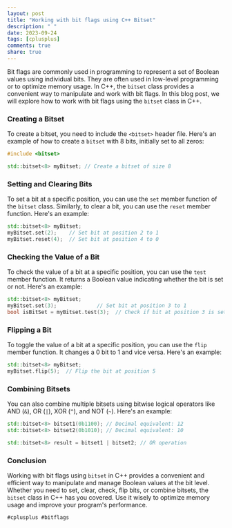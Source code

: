 ```yaml
---
layout: post
title: "Working with bit flags using C++ Bitset"
description: " "
date: 2023-09-24
tags: [cplusplus]
comments: true
share: true
---
```


Bit flags are commonly used in programming to represent a set of Boolean values using individual bits. They are often used in low-level programming or to optimize memory usage. In C++, the `bitset` class provides a convenient way to manipulate and work with bit flags. In this blog post, we will explore how to work with bit flags using the `bitset` class in C++.

### Creating a Bitset

To create a bitset, you need to include the `<bitset>` header file. Here's an example of how to create a `bitset` with 8 bits, initially set to all zeros:

```cpp
#include <bitset>

std::bitset<8> myBitset; // Create a bitset of size 8
```

### Setting and Clearing Bits

To set a bit at a specific position, you can use the `set` member function of the `bitset` class. Similarly, to clear a bit, you can use the `reset` member function. Here's an example:

```cpp
std::bitset<8> myBitset;
myBitset.set(2);    // Set bit at position 2 to 1
myBitset.reset(4);  // Set bit at position 4 to 0
```

### Checking the Value of a Bit

To check the value of a bit at a specific position, you can use the `test` member function. It returns a Boolean value indicating whether the bit is set or not. Here's an example:

```cpp
std::bitset<8> myBitset;
myBitset.set(3);             // Set bit at position 3 to 1
bool isBitSet = myBitset.test(3);  // Check if bit at position 3 is set or not
```

### Flipping a Bit

To toggle the value of a bit at a specific position, you can use the `flip` member function. It changes a 0 bit to 1 and vice versa. Here's an example:

```cpp
std::bitset<8> myBitset;
myBitset.flip(5);  // Flip the bit at position 5
```

### Combining Bitsets

You can also combine multiple bitsets using bitwise logical operators like AND (`&`), OR (`|`), XOR (`^`), and NOT (`~`). Here's an example:

```cpp
std::bitset<8> bitset1(0b1100); // Decimal equivalent: 12
std::bitset<8> bitset2(0b1010); // Decimal equivalent: 10

std::bitset<8> result = bitset1 | bitset2; // OR operation
```

### Conclusion

Working with bit flags using `bitset` in C++ provides a convenient and efficient way to manipulate and manage Boolean values at the bit level. Whether you need to set, clear, check, flip bits, or combine bitsets, the `bitset` class in C++ has you covered. Use it wisely to optimize memory usage and improve your program's performance.

`#cplusplus #bitflags`